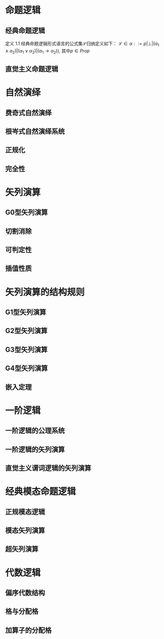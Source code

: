 # 命题逻辑

## 经典命题逻辑

定义 1.1 经典命题逻辑形式语言的公式集$\mathscr{L}$归纳定义如下：
$\mathscr{L}\in\alpha::= p|\perp|(\alpha_1 \land \alpha_2)|(\alpha_1 \lor \alpha_2)|(\alpha_1 \to \alpha_2))$, 其中$p\in Prop$

## 直觉主义命题逻辑

# 自然演绎

## 费奇式自然演绎

## 根岑式自然演绎系统

## 正规化

## 完全性

# 矢列演算

## G0型矢列演算

## 切割消除

## 可判定性

## 插值性质

# 矢列演算的结构规则

## G1型矢列演算

## G2型矢列演算

## G3型矢列演算

## G4型矢列演算

## 嵌入定理

# 一阶逻辑

## 一阶逻辑的公理系统

## 一阶逻辑的矢列演算

## 直觉主义谓词逻辑的矢列演算

# 经典模态命题逻辑

## 正规模态逻辑

## 模态矢列演算

## 超矢列演算

# 代数逻辑

## 偏序代数结构

## 格与分配格

## 加算子的分配格